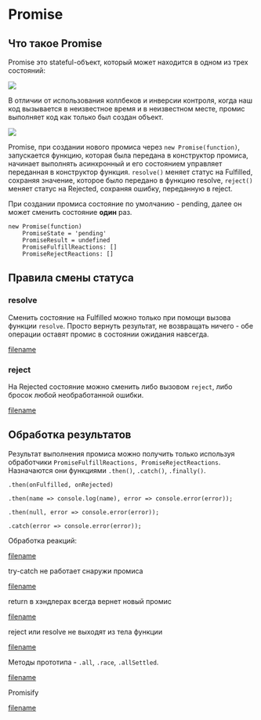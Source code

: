 # Promise

## Что такое Promise

Promise это stateful-объект, который может находится в одном из трех состояний:

![](https://learn.javascript.ru/article/promise/promiseInit.png)

В отличии от использования коллбеков и инверсии контроля, когда наш код вызывается в неизвестное время и в неизвестном месте, промис выполняет код как только был создан объект.

![](https://sun9-68.userapi.com/c858124/v858124604/1a33e5/qh56xFEX-F0.jpg)

Promise, при создании нового промиса через `new Promise(function)`, запускается функцию, которая была передана в конструктор промиса, начинает выполнять асинхронный и его состоянием управляет переданная в конструктор функция. `resolve()` меняет статус на Fulfilled, сохраняя значение, которое было передано в функцию resolve, `reject()` меняет статус на Rejected, сохраняя ошибку, переданную в reject.

При создании промиса состояние по умолчанию - pending, далее он может сменить состояние **один** раз.

```
new Promise(function)
    PromiseState = 'pending'
    PromiseResult = undefined
    PromiseFulfillReactions: []
    PromiseRejectReactions: []
```

## Правила смены статуса

### resolve
Сменить состояние на Fulfilled можно только при помощи вызова функции `resolve`. Просто вернуть результат, не возвращать ничего - обе операции оставят промис в состоянии ожидания навсегда.

[filename](promise.js ':include :type=code :fragment=ruleResolve')

### reject
На Rejected состояние можно сменить либо вызовом `reject`, либо бросок любой необработанной ошибки. 

[filename](promise.js ':include :type=code :fragment=ruleReject')

## Обработка результатов

Результат выполнения промиса можно получить только используя обработчики `PromiseFulfillReactions, PromiseRejectReactions`. Назначаются они функциями `.then()`, `.catch()`, `.finally()`. 

```
.then(onFulfilled, onRejected)

.then(name => console.log(name), error => console.error(error));

.then(null, error => console.error(error));

.catch(error => console.error(error));
```


Обработка реакций:

[filename](promise.js ':include :type=code :fragment=synt')



try-catch не работает снаружи промиса

[filename](promise.js ':include :type=code :fragment=try')

return в хэндлерах всегда вернет новый промис

[filename](promise.js ':include :type=code :fragment=chain')

reject или resolve не выходят из тела функции

[filename](promise.js ':include :type=code :fragment=noreturn')

Методы прототипа - `.all`, `.race`, `.allSettled`.

[filename](promise.js ':include :type=code :fragment=all')

Promisify

[filename](promise.js ':include :type=code :fragment=promisify')
